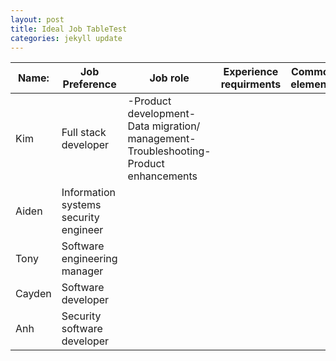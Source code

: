 ```yaml
---
layout: post
title: Ideal Job TableTest
categories: jekyll update
---
```


| Name:  | Job Preference  | Job role  | Experience requirments  | Common elements  | Unique?  | Career plan similarities/differences  |
|---|---|---|---|---|---|---|
| Kim  | Full stack developer  | -Product development-Data migration/ management-Troubleshooting-Product enhancements |   |   |   |   |
| Aiden  | Information systems security engineer |   |   |   |   |   |
| Tony  | Software engineering manager  |   |   |   |   |   |
| Cayden  | Software developer  |   |   |   |   |   |
| Anh  | Security software developer  |   |   |   |   |   |